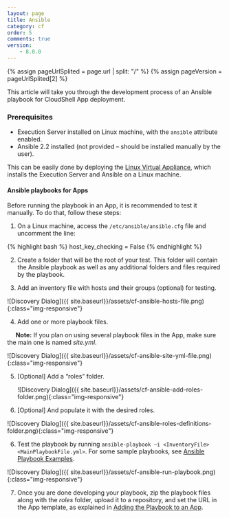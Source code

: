 ```yaml
---
layout: page
title: Ansible
category: cf
order: 5
comments: true
version:
    - 8.0.0
---
```


{% assign pageUrlSplited = page.url | split: "/" %}
{% assign pageVersion = pageUrlSplited[2] %}

This article will take you through the development process of an Ansible playbook for CloudShell App deployment.

### Prerequisites
* Execution Server installed on Linux machine, with the `ansible` attribute enabled.
* Ansible 2.2 installed (not provided – should be installed manually by the user).

This can be easily done by deploying the [Linux Virtual Appliance](http://help.quali.com/doc/8.2/VA-Linux/Content/Linux/Home.htm), which installs the Execution Server and Ansible on a Linux machine.

#### Ansible playbooks for Apps
Before running the playbook in an App, it is recommended to test it manually. To do that, follow these steps:

1) On a Linux machine, access the `/etc/ansible/ansible.cfg` file and uncomment the line:

{% highlight bash %}
host_key_checking = False
{% endhighlight %}

2) Create a folder that will be the root of your test. This folder will contain the Ansible playbook as well as any additional folders and files required by the playbook.

3) Add an inventory file with hosts and their groups (optional) for testing.

![Discovery Dialog]({{ site.baseurl}}/assets/cf-ansible-hosts-file.png){:class="img-responsive"}
 
4) Add one or more playbook files.

&nbsp;&nbsp;&nbsp;&nbsp;&nbsp;**Note:** If you plan on using several playbook files in the App, make sure the main one is named *site.yml*.

![Discovery Dialog]({{ site.baseurl}}/assets/cf-ansible-site-yml-file.png){:class="img-responsive"}

5) [Optional] Add a “roles” folder.

   ![Discovery Dialog]({{ site.baseurl}}/assets/cf-ansible-add-roles-folder.png){:class="img-responsive"}

6) [Optional] And populate it with the desired roles. 

![Discovery Dialog]({{ site.baseurl}}/assets/cf-ansible-roles-definitions-folder.png){:class="img-responsive"}

6) Test the playbook by running `ansible-playbook –i <InventoryFile> <MainPlaybookFile.yml>`. For some sample playbooks, see [Ansible Playbook Examples]({{site.baseurl}}/configmanagement/{{pageVersion}}/cf-ansible-examples.html).

![Discovery Dialog]({{ site.baseurl}}/assets/cf-ansible-run-playbook.png){:class="img-responsive"}

7) Once you are done developing your playbook, zip the playbook files along with the *roles* folder, upload it to a repository, and set the URL in the App template, as explained in [Adding the Playbook to an App]({{site.baseurl}}/configmanagement/{{pageVersion}}/cf-add-playbook-to-app.html).
